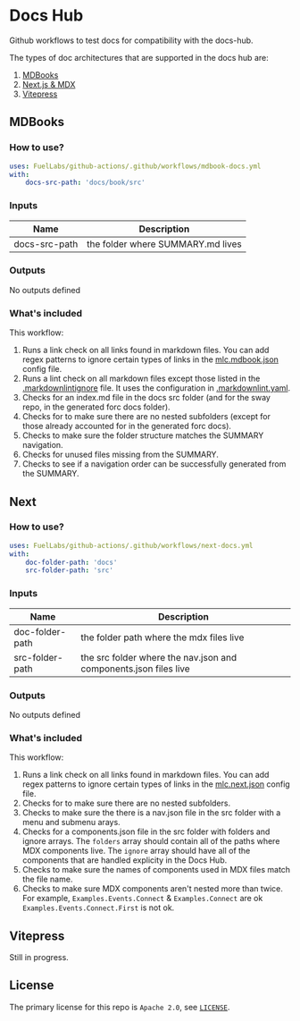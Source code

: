 # Docs Hub

Github workflows to test docs for compatibility with the docs-hub.

The types of doc architectures that are supported in the docs hub are:

1. [MDBooks](#mdbooks)
2. [Next.js & MDX](#next)
3. [Vitepress](#vitepress)

## MDBooks

### How to use?

```yml
uses: FuelLabs/github-actions/.github/workflows/mdbook-docs.yml
with:
    docs-src-path: 'docs/book/src'
```

### Inputs

| Name         | Description  |
| ------------ | ------------ |
| docs-src-path | the folder where SUMMARY.md lives |

### Outputs

No outputs defined

### What's included

This workflow:

1. Runs a link check on all links found in markdown files. You can add regex patterns to ignore certain types of links in the [mlc.mdbook.json](mlc.mdbook.json) config file.
2. Runs a lint check on all markdown files except those listed in the [.markdownlintignore](.markdownlintignore) file. It uses the configuration in [.markdownlint.yaml](.markdownlint.yaml).
3. Checks for an index.md file in the docs src folder (and for the sway repo, in the generated forc docs folder). 
4. Checks for to make sure there are no nested subfolders (except for those already accounted for in the generated forc docs).
5. Checks to make sure the folder structure matches the SUMMARY navigation.
6. Checks for unused files missing from the SUMMARY.
7. Checks to see if a navigation order can be successfully generated from the SUMMARY. 

## Next

### How to use?

```yml
uses: FuelLabs/github-actions/.github/workflows/next-docs.yml
with:
    doc-folder-path: 'docs'
    src-folder-path: 'src'
```

### Inputs

| Name         | Description  |
| ------------ | ------------ |
| doc-folder-path | the folder path where the mdx files live |
| src-folder-path | the src folder where the nav.json and components.json files live |

### Outputs

No outputs defined

### What's included

This workflow:

1. Runs a link check on all links found in markdown files. You can add regex patterns to ignore certain types of links in the [mlc.next.json](mlc.next.json) config file.
2. Checks for to make sure there are no nested subfolders.
3. Checks to make sure the there is a nav.json file in the src folder with a menu and submenu arays.
4. Checks for a components.json file in the src folder with folders and ignore arrays. The `folders` array should contain all of the paths where MDX components live. The `ignore` array should have all of the components that are handled explicity in the Docs Hub.
6. Checks to make sure the names of components used in MDX files match the file name.
7. Checks to make sure MDX components aren't nested more than twice. For example, `Examples.Events.Connect` & `Examples.Connect` are ok
`Examples.Events.Connect.First` is not ok.

## Vitepress

Still in progress.

## License

The primary license for this repo is `Apache 2.0`, see [`LICENSE`](../LICENSE.md).
